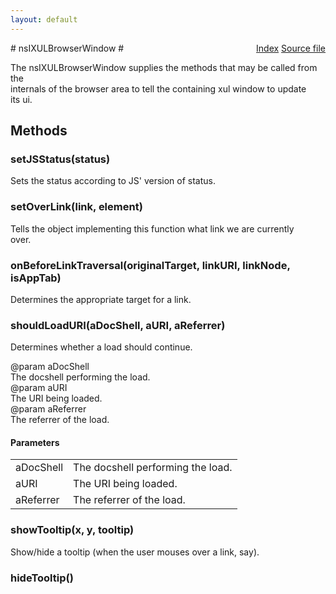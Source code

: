 ```yaml
---
layout: default
---
```

<div class='links' style='float:right'><a href="../index.html">Index</a>
<a href="http://dxr.mozilla.org/mozilla-central/source/xpfe/appshell/nsIXULBrowserWindow.idl">Source file</a>
</div>
# nsIXULBrowserWindow #
  
The nsIXULBrowserWindow supplies the methods that may be called from the  
internals of the browser area to tell the containing xul window to update  
its ui.   
  

## Methods ##

### setJSStatus(status) ###
  
Sets the status according to JS' version of status.  
  

### setOverLink(link, element) ###
  
Tells the object implementing this function what link we are currently  
over.  
  

### onBeforeLinkTraversal(originalTarget, linkURI, linkNode, isAppTab) ###
  
Determines the appropriate target for a link.  
  

### shouldLoadURI(aDocShell, aURI, aReferrer) ###
  
Determines whether a load should continue.  
  
@param aDocShell  
       The docshell performing the load.  
@param aURI  
       The URI being loaded.  
@param aReferrer  
       The referrer of the load.  
  

#### Parameters ####

<table>

<tr>
<td>aDocShell</td>
<td>       The docshell performing the load.  
</td>
</tr>

<tr>
<td>aURI</td>
<td>       The URI being loaded.  
</td>
</tr>

<tr>
<td>aReferrer</td>
<td>       The referrer of the load.  
</td>
</tr>

</table>

### showTooltip(x, y, tooltip) ###
  
Show/hide a tooltip (when the user mouses over a link, say).  
  

### hideTooltip() ###
